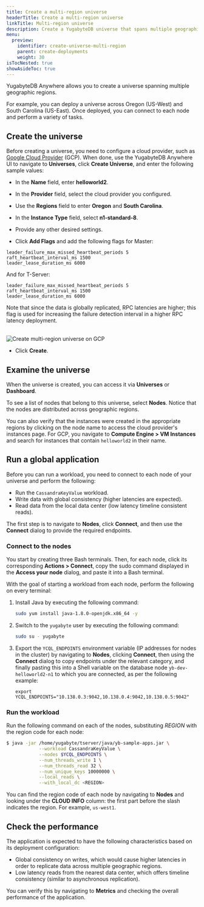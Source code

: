 ```yaml
---
title: Create a multi-region universe
headerTitle: Create a multi-region universe
linkTitle: Multi-region universe
description: Create a YugabyteDB universe that spans multiple geographic regions.
menu:
  preview:
    identifier: create-universe-multi-region
    parent: create-deployments
    weight: 30
isTocNested: true
showAsideToc: true
---
```


YugabyteDB Anywhere allows you to create a universe spanning multiple geographic regions.

For example, you can deploy a universe across Oregon (US-West) and South Carolina (US-East). Once deployed, you can connect to each node and perform a variety of tasks.

## Create the universe

Before creating a universe, you need to configure a cloud provider, such as [Google Cloud Provider](../../configure-yugabyte-platform/set-up-cloud-provider/gcp/) (GCP). When done, use the YugabyteDB Anywhere UI to navigate to **Universes**, click **Create Universe**, and enter the following sample values:

- In the **Name** field, enter **helloworld2**.

- In the **Provider** field, select the cloud provider you configured.

- Use the **Regions** field to enter **Oregon** and **South Carolina**.

- In the **Instance Type** field, select **n1-standard-8**.

- Provide any other desired settings.

- Click **Add Flags** and add the following flags for Master:

```
leader_failure_max_missed_heartbeat_periods 5
raft_heartbeat_interval_ms 1500
leader_lease_duration_ms 6000
```
And for T-Server:
```
leader_failure_max_missed_heartbeat_periods 5
raft_heartbeat_interval_ms 1500
leader_lease_duration_ms 6000
```

Note that since the data is globally replicated, RPC latencies are higher; this flag is used for increasing the failure detection interval in a higher RPC latency deployment.<br><br>

  ![Create multi-region universe on GCP](/images/ee/multi-region-create-universe3.png)

- Click **Create**.

## Examine the universe

When the universe is created, you can access it via **Universes** or **Dashboard**.

To see a list of nodes that belong to this universe, select **Nodes**. Notice that the nodes are distributed across geographic regions.

You can also verify that the instances were created in the appropriate regions by clicking on the node name to access the cloud provider's instances page. For GCP, you navigate to **Compute Engine > VM Instances** and search for instances that contain `helloworld2` in their name.

## Run a global application

Before you can run a workload, you need to connect to each node of your universe and perform the following:

- Run the `CassandraKeyValue` workload.
- Write data with global consistency (higher latencies are expected).
- Read data from the local data center (low latency timeline consistent reads).

The first step is to navigate to **Nodes**, click **Connect**, and then use the **Connect** dialog to provide the required endpoints.

### Connect to the nodes

You start by creating three Bash terminals. Then, for each node, click its corresponding **Actions > Connect**, copy the sudo command displayed in the **Access your node** dialog, and paste it into a Bash terminal.

<!--

, as per the following illustration:

![Multi-region universe node terminals](/images/ee/multi-region-universe-node-shells.png)

-->

With the goal of starting a workload from each node, perform the following on every terminal:

1. Install Java by executing the following command:

    ```sh
    sudo yum install java-1.8.0-openjdk.x86_64 -y
    ```

1. Switch to the `yugabyte` user by executing the following command:

    ```sh
    sudo su - yugabyte
    ```

1. Export the `YCQL_ENDPOINTS` environment variable (IP addresses for nodes in the cluster) by navigating to **Nodes**, clicking **Connect**, then using the **Connect** dialog to copy endpoints under the relevant category, and finally pasting this into a Shell variable on the database node `yb-dev-helloworld2-n1` to which you are connected, as per the following example:

    ```shell
    export YCQL_ENDPOINTS="10.138.0.3:9042,10.138.0.4:9042,10.138.0.5:9042"
    ```

### Run the workload

Run the following command on each of the nodes, substituting *REGION* with the region code for each node:

```sh
$ java -jar /home/yugabyte/tserver/java/yb-sample-apps.jar \
            --workload CassandraKeyValue \
            --nodes $YCQL_ENDPOINTS \
            --num_threads_write 1 \
            --num_threads_read 32 \
            --num_unique_keys 10000000 \
            --local_reads \
            --with_local_dc <REGION>
```

You can find the region code of each node by navigating to **Nodes** and looking under the **CLOUD INFO** column: the first part before the slash indicates the region. For example, `us-west1`.

## Check the performance

The application is expected to have the following characteristics based on its deployment configuration:

- Global consistency on writes, which would cause higher latencies in order to replicate data across multiple geographic regions.
- Low latency reads from the nearest data center, which offers timeline consistency (similar to asynchronous replication).

You can verify this by navigating to **Metrics** and checking the overall performance of the application.
